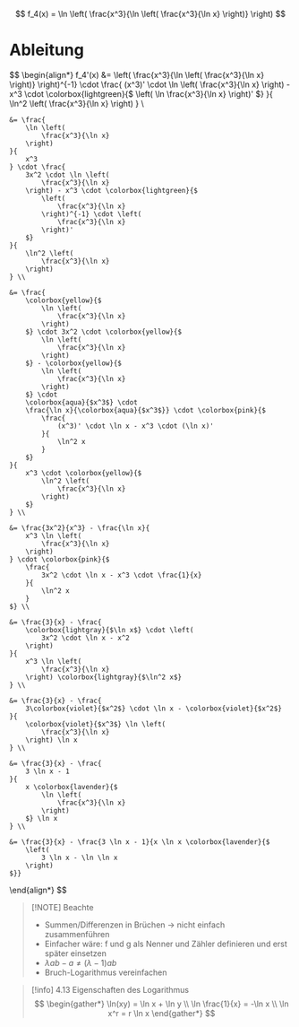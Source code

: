 $$
f_4(x) = \ln \left(
	\frac{x^3}{\ln \left(
		\frac{x^3}{\ln x}
	\right)}
\right)
$$

# Ableitung

$$
\begin{align*}
	f_4'(x) &= \left(
		\frac{x^3}{\ln \left(
			\frac{x^3}{\ln x}
		\right)}
	\right)^{-1} \cdot \frac{
		(x^3)' \cdot \ln \left(
			\frac{x^3}{\ln x}
		\right) - x^3 \cdot \colorbox{lightgreen}{$
			\left(
				\ln \frac{x^3}{\ln x}
			\right)'
		$}
	}{
		\ln^2 \left(
			\frac{x^3}{\ln x}
		\right)
	} \\

	&= \frac{
		\ln \left(
			\frac{x^3}{\ln x}
		\right)
	}{
		x^3
	} \cdot \frac{
		3x^2 \cdot \ln \left(
			\frac{x^3}{\ln x}
		\right) - x^3 \cdot \colorbox{lightgreen}{$
			\left(
				\frac{x^3}{\ln x}
			\right)^{-1} \cdot \left(
				\frac{x^3}{\ln x}
			\right)'
		$}
	}{
		\ln^2 \left(
			\frac{x^3}{\ln x}
		\right)
	} \\

	&= \frac{
		\colorbox{yellow}{$
			\ln \left(
				\frac{x^3}{\ln x}
			\right)
		$} \cdot 3x^2 \cdot \colorbox{yellow}{$
			\ln \left(
				\frac{x^3}{\ln x}
			\right)
		$} - \colorbox{yellow}{$
			\ln \left(
				\frac{x^3}{\ln x}
			\right)
		$} \cdot
		\colorbox{aqua}{$x^3$} \cdot
		\frac{\ln x}{\colorbox{aqua}{$x^3$}} \cdot \colorbox{pink}{$
			\frac{
				(x^3)' \cdot \ln x - x^3 \cdot (\ln x)'
			}{
				\ln^2 x
			}
		$}
	}{
		x^3 \cdot \colorbox{yellow}{$
			\ln^2 \left(
				\frac{x^3}{\ln x}
			\right)
		$}
	} \\

	&= \frac{3x^2}{x^3} - \frac{\ln x}{
		x^3 \ln \left(
			\frac{x^3}{\ln x}
		\right)
	} \cdot \colorbox{pink}{$
		\frac{
			3x^2 \cdot \ln x - x^3 \cdot \frac{1}{x}
		}{
			\ln^2 x
		} 
	$} \\

	&= \frac{3}{x} - \frac{
		\colorbox{lightgray}{$\ln x$} \cdot \left(
			3x^2 \cdot \ln x - x^2
		\right)
	}{
		x^3 \ln \left(
			\frac{x^3}{\ln x}
		\right) \colorbox{lightgray}{$\ln^2 x$}
	} \\

	&= \frac{3}{x} - \frac{
		3\colorbox{violet}{$x^2$} \cdot \ln x - \colorbox{violet}{$x^2$}
	}{
		\colorbox{violet}{$x^3$} \ln \left(
			\frac{x^3}{\ln x}
		\right) \ln x
	} \\

	&= \frac{3}{x} - \frac{
		3 \ln x - 1
	}{
		x \colorbox{lavender}{$
			\ln \left(
				\frac{x^3}{\ln x}
			\right)
		$} \ln x
	} \\

	&= \frac{3}{x} - \frac{3 \ln x - 1}{x \ln x \colorbox{lavender}{$
		\left(
			3 \ln x - \ln \ln x
		\right)
	$}}
\end{align*}
$$

> [!NOTE] Beachte
> - Summen/Differenzen in Brüchen $\to$ nicht einfach zusammenführen
> - Einfacher wäre: f und g als Nenner und Zähler definieren und erst später einsetzen
> - $\lambda ab-a \ne (\lambda-1)ab$
> - Bruch-Logarithmus vereinfachen

> [!info] 4.13 Eigenschaften des Logarithmus
>$$
>\begin{gather*}
>	\ln(xy) = \ln x + \ln y \\
>	\ln \frac{1}{x} = -\ln x \\
>	\ln x^r = r \ln x
>\end{gather*}
>$$

